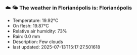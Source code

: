 ### ☁️ 🌤️  The weather in Florianópolis is: Florianópolis

- Temperature: 19.92°C
- On flesh: 19.87°C
- Relative air humidity: 73%
- Rain: 0.0 mm
- Description: Few clouds
- last updated: 2025-07-13T15:17:27.501618
